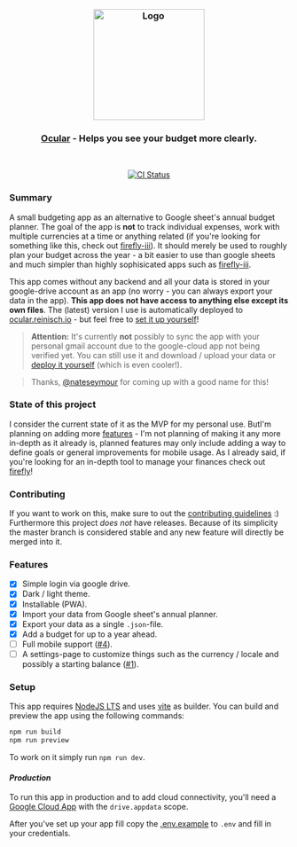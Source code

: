 <br/>

<h3 align="center">
  <img src="https://user-images.githubusercontent.com/30767528/169694460-0e85f361-6fd6-4ac6-bf7a-6f98d9241c20.png" alt="Logo" height="200">
</h3>

<h3 align="center">
  <a href="https://budget.reinisch.io/">Ocular</a> - Helps you see your budget more clearly.
</h3>

<br/>

<p align="center">
  <a href="https://github.com/Simonwep/ocular/actions?query=workflow%3ACI"><img
     alt="CI Status"
     src="https://github.com/Simonwep/ocular/workflows/CI/badge.svg"/></a>
</p>

### Summary

A small budgeting app as an alternative to Google sheet's annual budget planner.
The goal of the app is **not** to track individual expenses, work with multiple currencies at a time or anything related (if you're looking for something like this, check
out [firefly-iii](https://www.firefly-iii.org/)).
It should merely be used to roughly plan your budget across the year - a bit easier to use than google sheets and much simpler than highly sophisicated apps such
as [firefly-iii](https://www.firefly-iii.org/).

This app comes without any backend and all your data is stored in your google-drive account as an app (no worry - you can always export your data in the app). **This app
does not have access to anything else except its own files**. The (latest) version I use is automatically deployed to [ocular.reinisch.io](https://ocular.reinisch.io) - but feel
free to [set it up yourself](#setup)!

> **Attention:** It's currently **not** possibly to sync the app with your personal gmail account due to the google-cloud app not being verified yet. You can still use it and
> download / upload your data or [deploy it yourself](#setup) (which is even cooler!).

> Thanks, [@nateseymour](https://github.com/nateseymour) for coming up with a good name for this!

### State of this project

I consider the current state of it as the MVP for my personal use.
ButI'm planning on adding more [features](https://github.com/Simonwep/ocular/issues) - I'm not planning of making it any more in-depth as it already is, planned features may only
include adding a way to define goals or general improvements for mobile usage. As I already said, if you're looking for an in-depth tool to manage your finances check
out [firefly](https://www.firefly-iii.org/)!

### Contributing

If you want to work on this, make sure to out the [contributing guidelines](CONTRIBUTING.md) :)
Furthermore this project *does not* have releases.
Because of its simplicity the master branch is considered stable and any new feature will directly be merged into it.

### Features

- [x] Simple login via google drive.
- [x] Dark / light theme.
- [x] Installable (PWA).
- [x] Import your data from Google sheet's annual planner.
- [x] Export your data as a single `.json`-file.
- [x] Add a budget for up to a year ahead.
- [ ] Full mobile support ([#4](https://github.com/Simonwep/ocular/issues/4)).
- [ ] A settings-page to customize things such as the currency / locale and possibly a starting balance ([#1](https://github.com/Simonwep/ocular/issues/1)).

### Setup

This app requires [NodeJS LTS](https://nodejs.org/en/) and uses [vite](https://vitejs.dev/) as builder. You can build and preview the app using the following commands:

```sh
npm run build
npm run preview
```

To work on it simply run `npm run dev`.

#### _Production_

To run this app in production and to add cloud connectivity, you'll need a [Google Cloud App](https://support.google.com/googleplay/android-developer/answer/9859152?hl=en) with
the `drive.appdata` scope.

After you've set up your app fill copy the [.env.example](.env.example) to `.env` and fill in your credentials.
